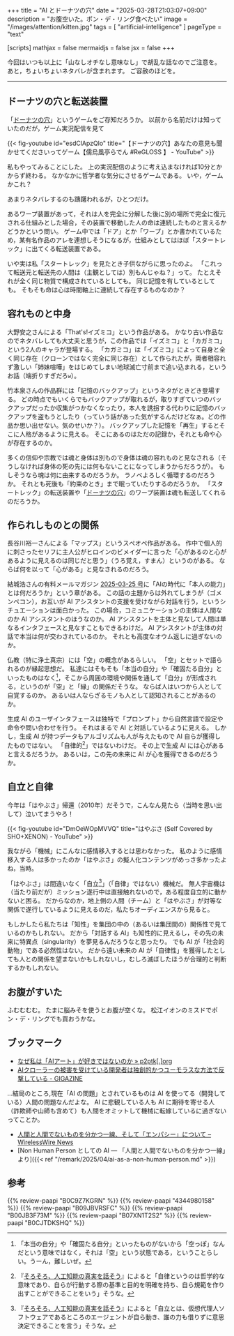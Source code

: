+++
title = "AI とドーナツの穴"
date =  "2025-03-28T21:03:07+09:00"
description = "お腹空いた。ポン・デ・リング食べたい"
image = "/images/attention/kitten.jpg"
tags = [ "artificial-intelligence" ]
pageType = "text"

[scripts]
  mathjax = false
  mermaidjs = false
  jsx = false
+++

今回はいつも以上に「山なしオチなし意味なし」で胡乱な話なのでご注意を。
あと，ちょいちょいネタバレが含まれます。
ご容赦のほどを。

----

## ドーナツの穴と転送装置

「[ドーナツの穴]」というゲームをご存知だろうか。
以前から名前だけは知っていたのだが，ゲーム実況配信を見て

{{< fig-youtube id="esdClApzQlo" title="【ドーナツの穴】あなたの意見も聞かせてくださいってゲーム【儒烏風亭らでん #ReGLOSS 】 - YouTube" >}}

私もやってみることにした。
上の実況配信のように考え込まなければ10分とかからず終わる。
なかなかに哲学者な気分にさせるゲームである。
いや，ゲームかこれ？

あまりネタバレするのも躊躇われるが，ひとつだけ。

あるワープ装置があって，それは人を完全に分解した後に別の場所で完全に復元される仕組みとした場合，その装置で移動した人の命は連続したものと言えるかどうかという問い。
ゲーム中では「ドア」とか「ワープ」とか書かれているため，某有名作品のアレを連想しそうになるが，仕組みとしてはほぼ「スタートレック」に出てくる転送装置である。

いや実は私「スタートレック」を見たとき子供ながらに思ったのよ。
「これって転送元と転送先の人間は（主観としては）別もんじゃね？」って。
たとえそれが全く同じ物質で構成されているとしても。
同じ記憶を有しているとしても。
そもそも命は心は時間軸上に連続して存在するものなのか？

## 容れものと中身

大野安之さんによる「That's!イズミコ」という作品がある。
かなり古い作品なのでネタバレしても大丈夫と思うが，この作品では「イズミコ」と「カガミコ」という2人のキャラが登場する。
「カガミコ」は「イズミコ」によって自身と全く同じ存在（クローンではなく完全に同じ存在）として作られたが，両者相容れず激しい「姉妹喧嘩」をはじめてしまい地球滅亡寸前まで追い込まれる，というお話（端折りすぎだろ`w`）。

竹本泉さんの作品群には「記憶のバックアップ」というネタがときどき登場する。
どの時点でもいくらでもバックアップが取れるが，取りすぎていつのバックアップだったか収集がつかなくなったり，本人を誘拐する代わりに記憶のバックアップを盗もうとしたり（っていう話があった気がするんだけどなぁ。どの作品か思い出せない。気のせいか？）。
バックアップした記憶を「再生」するとそこに人格があるように見える。
そこにあるのはただの記録か，それとも命や心が存在するのか。

多くの信仰や宗教では魂と身体は別もので身体は魂の容れものと見なされる（そうしなければ身体の死の先には何もないことになってしまうからだろうが）。
もしそうなら魂は何に由来するのだろうか。
ラノベよろしく循環するのだろうか。
それとも死後も「約束のとき」まで眠っていたりするのだろうか。
「スタートレック」の転送装置や「[ドーナツの穴]」のワープ装置は魂も転送してくれるのだろうか。

## 作られしものとの関係

長谷川裕一さんによる「マップス」というスぺオペ作品がある。
作中で個人的に刺さったセリフに主人公がヒロインのビメイダーに言った「心があるのと心があるように見えるのは同じだと思う」（うろ覚え，すまん）というのがある。
ならば何を以って「心がある」と見なされるのだろう。

結城浩さんの有料メールマガジン [2025-03-25 号](https://mm.hyuki.net/n/n3fdc52a1b7dd "他人の評価／上司の指示に不満／本人の能力／ミスを見つけるコツ／復習のタイミング／現在の自分が「すべて」ではない｜結城浩 / Hiroshi Yuki")に「AIの時代に「本人の能力」とは何だろうか」という章がある。
この話の主題からは外れてしまうが（ゴメンペコン），お互いが AI アシスタントの支援を受けながら対話を行う，というシチュエーションは面白かった。
この場合，コミュニケーションの主体は人間なのか AI アシスタントのほうなのか。
AI アシスタントを主体と見なして人間は単なるインタフェースと見なすこともできるわけだ。
AI アシスタントが主体の対話で本当は何が交わされているのか。
それとも高度なオウム返しに過ぎないのか。

仏教（特に浄土真宗）には「空」の概念があるらしい。
「空」とセットで語られるのが縁起思想だ。
私達にはそもそも「本当の自分」や「確固たる自分」といったものはなく[^k1]，そこから周囲の環境や関係を通して「自分」が形成される，というのが「空」と「縁」の関係だそうな。
ならば人はいつから人として自覚するのか。
あるいは人ならざるモノも人として認知されることがあるのか。

[^k1]: 「本当の自分」や「確固たる自分」といったものがないから「空っぽ」なんだという意味ではなく，それは「空」という状態である，ということらしい。うーん，難しいぜ。

生成 AI のユーザインタフェースは独特で「プロンプト」から自然言語で設定や命令や問い合わせを行う。
それはまるで AI と対話しているように見える。
しかし，生成 AI が持つデータもアルゴリズムも人が与えたもので AI 自らが獲得したものではない。
「自律的[^j1]」ではないわけだ。
その上で生成 AI には心があると言えるだろうか。
あるいは，この先の未来に AI が心を獲得できるのだろうか。

[^j1]: 『[そろそろ、人工知能の真実を話そう]』によると「自律というのは哲学的な意味であり、自らが行動する際の基準と目的を明確を持ち、自ら規範を作り出すことができることをいう」そうな。

## 自立と自律

今年は「はやぶさ」帰還（2010年）だそうで，こんなん見たら（当時を思い出して）泣いてまうやろ！

{{< fig-youtube id="DmOeWOpMVVQ" title="はやぶさ (Self Covered by SHO+XENON) - YouTube" >}}

我ながら「機械」にこんなに感情移入するとは思わなかった。
私のように感情移入する人は多かったのか「はやぶさ」の擬人化コンテンツがめっさ多かったよね，当時。

「はやぶさ」は間違いなく「自立[^j2]」（「自律」ではない）機械だ。
無人宇宙機は（当たり前だが）ミッション遂行中は直接触れないので，ある程度自立的に動かないと困る。
だからなのか，地上側の人間（チーム）と「はやぶさ」が対等な関係で遂行しているように見えるのだ，私たちオーディエンスから見ると。

[^j2]: 『[そろそろ、人工知能の真実を話そう]』によると「自立とは、仮想代理人ソフトウェアであるところのエージェントが自ら動き、誰の力も借りずに意思決定できることを言う」そうな。

もしかしたら私たちは「知性」を集団の中の（あるいは集団間の）関係性で見ているのかもしれない。
だから「対話する AI」も知性的に見えるし，その先の未来に特異点（singularity）を夢見るんだろうなと思ったり。
でも AI が「社会的動物」である必然性はない。
だから遠い未来の AI が「自律性」を獲得したとしても人との関係を望まないかもしれないし，むしろ滅ぼしたほうが合理的と判断するかもしれない。

## お腹がすいた

ふむむむむ。
たまに脳みそを使うとお腹が空くな。
松江イオンのミスドでポン・デ・リングでも買おうかな。

## ブックマーク

- [なぜ私は「AIアート」が好きではないのか » p2ptk[.]org](https://p2ptk.org/ai/5391)
- [AIクローラーの被害を受けている開発者は独創的かつユーモラスな方法で反撃している - GIGAZINE](https://gigazine.net/news/20250328-open-source-devs-fighting-ai-crawlers/)

...結局のところ,現在「AI の問題」とされているものは AI を使ってる（開発している）人間の問題なんだよな。
AI に悲観している人も AI に期待を寄せる人（詐欺師や山師も含めて）も人間をオミットして機械に転嫁しているに過ぎないってことか。

- [人間と人間でないものを分かつ一線、そして「エンパシー」について – WirelessWire News](https://wirelesswire.jp/2025/04/88435/)
- [Non Human Person としての AI — 「人間と人間でないものを分かつ一線」より]({{< ref "/remark/2025/04/ai-as-a-non-human-person.md" >}})

[ドーナツの穴]: https://unityroom.com/games/judge_donut_hole "ドーナツの穴 | フリーゲーム投稿サイト unityroom"
[そろそろ、人工知能の真実を話そう]: https://www.amazon.co.jp/dp/B071FHBGW8?tag=baldandersinf-22&LINKCODE=OGI&TH=1&PSC=1 "そろそろ、人工知能の真実を話そう (早川書房) | ジャン＝ガブリエル ガナシア, 小林 重裕・他, 伊藤 直子 | コンピュータサイエンス | Kindleストア | Amazon"

## 参考

{{% review-paapi "B0C9Z7KGRN" %}} <!-- はじめて学ぶ ビデオゲームの心理学 Kindle 版 -->
{{% review-paapi "4344980158" %}} <!-- はやぶさ―不死身の探査機と宇宙研の物語 -->
{{% review-paapi "B09JBVRSFC" %}} <!-- That’s！イズミコ【新装版】 -->
{{% review-paapi "B00JB3F73M" %}} <!-- マップス -->
{{% review-paapi "B07XN1T2S2" %}} <!-- midori 飯島真理 -->
{{% review-paapi "B0CJTDKSHQ" %}} <!-- メカニカルキーボード 赤軸 静音 -->

